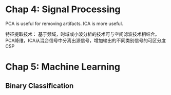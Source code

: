 # Chap 4: Signal Processing

PCA is useful for removing artifacts. ICA is more useful. 

特征提取技术： 基于频域，时域或小波分析的技术可与空间滤波技术相结合。
PCA降维，ICA从混合信号中分离出源信号，增加输出的不同类别信号的可区分度CSP

# Chap 5: Machine Learning

## Binary Classification 

